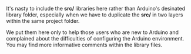 It's nasty to include the **src/** libraries here rather than Arduino's desinated library folder, especially when we have to duplicate the **src/** in two layers within the same project folder.  

We put them here only to help those users who are new to Arduino and complained about the difficulties of configuring the Arduino environment. You may find more informative comments within the library files. 
